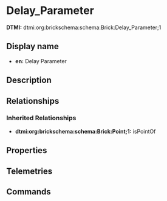 # Delay_Parameter
**DTMI:** dtmi:org:brickschema:schema:Brick:Delay_Parameter;1
## Display name
- **en:** Delay Parameter
## Description
## Relationships
### Inherited Relationships
* **dtmi:org:brickschema:schema:Brick:Point;1:** isPointOf
## Properties
## Telemetries
## Commands
